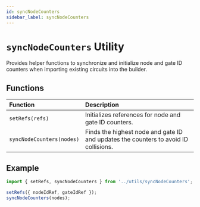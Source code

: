 ```yaml
---
id: syncNodeCounters
sidebar_label: syncNodeCounters
---
```


# `syncNodeCounters` Utility

Provides helper functions to synchronize and initialize node and gate ID counters when importing existing circuits into the builder.

## Functions

| Function | Description |
|:---------|:------------|
| `setRefs(refs)` | Initializes references for node and gate ID counters. |
| `syncNodeCounters(nodes)` | Finds the highest node and gate ID and updates the counters to avoid ID collisions. |


## Example

```ts
import { setRefs, syncNodeCounters } from '../utils/syncNodeCounters';

setRefs({ nodeIdRef, gateIdRef });
syncNodeCounters(nodes);
```


